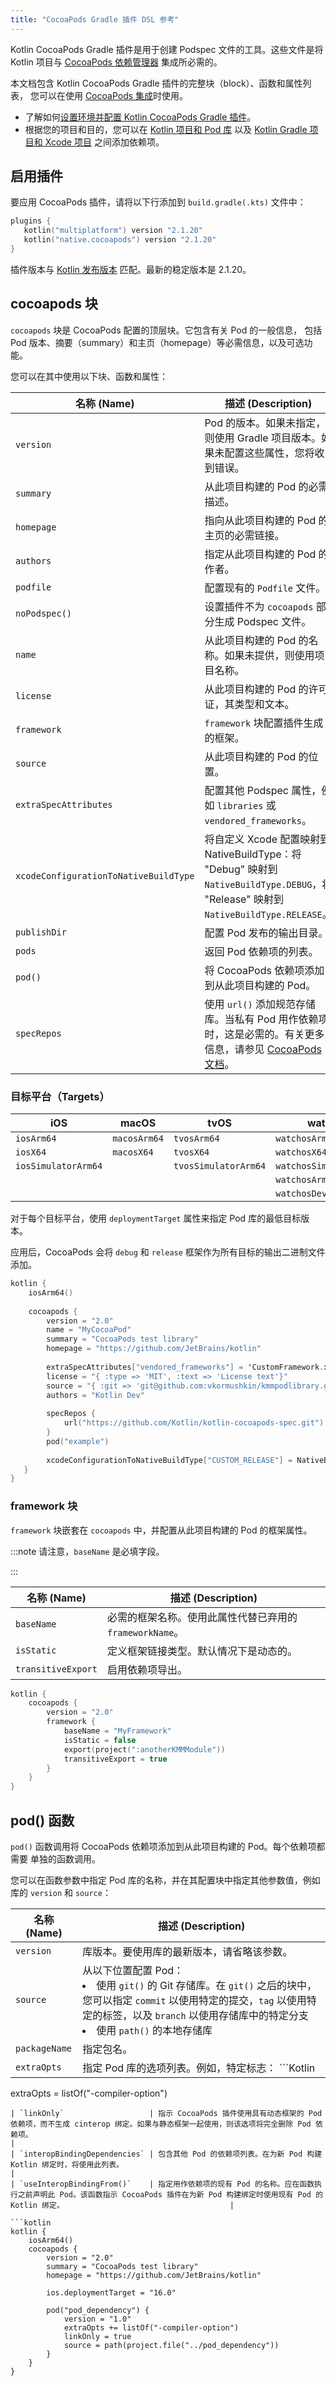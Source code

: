 ```yaml
---
title: "CocoaPods Gradle 插件 DSL 参考"
---
```

Kotlin CocoaPods Gradle 插件是用于创建 Podspec 文件的工具。这些文件是将 Kotlin
项目与 [CocoaPods 依赖管理器](https://cocoapods.org/) 集成所必需的。

本文档包含 Kotlin CocoaPods Gradle 插件的完整块（block）、函数和属性列表，
您可以在使用 [CocoaPods 集成](native-cocoapods)时使用。

* 了解如何[设置环境并配置 Kotlin CocoaPods Gradle 插件](native-cocoapods)。
* 根据您的项目和目的，您可以在 [Kotlin 项目和 Pod 库](native-cocoapods-libraries) 以及 [Kotlin Gradle 项目和 Xcode 项目](native-cocoapods-xcode) 之间添加依赖项。

## 启用插件

要应用 CocoaPods 插件，请将以下行添加到 `build.gradle(.kts)` 文件中：

```kotlin
plugins {
   kotlin("multiplatform") version "2.1.20"
   kotlin("native.cocoapods") version "2.1.20"
}
```

插件版本与 [Kotlin 发布版本](releases) 匹配。最新的稳定版本是 2.1.20。

## cocoapods 块

`cocoapods` 块是 CocoaPods 配置的顶层块。它包含有关 Pod 的一般信息，
包括 Pod 版本、摘要（summary）和主页（homepage）等必需信息，以及可选功能。

您可以在其中使用以下块、函数和属性：

| **名称 (Name)**                             | **描述 (Description)**                                                                                                                                                                                                                  | 
|---------------------------------------|--------------------------------------------------------------------------------------------------------------------------------------------------------------------------------------------------------------------------------------------------|
| `version`                             | Pod 的版本。如果未指定，则使用 Gradle 项目版本。如果未配置这些属性，您将收到错误。                                                                                                                                           |
| `summary`                             | 从此项目构建的 Pod 的必需描述。                                                                                                                                                                       |
| `homepage`                            | 指向从此项目构建的 Pod 的主页的必需链接。                                                                                                                                                              |
| `authors`                             | 指定从此项目构建的 Pod 的作者。                                                                                                                                                                            |
| `podfile`                             | 配置现有的 `Podfile` 文件。                                                                                                                                                                                          |
| `noPodspec()`                         | 设置插件不为 `cocoapods` 部分生成 Podspec 文件。                                                                                                                                                    |
| `name`                                | 从此项目构建的 Pod 的名称。如果未提供，则使用项目名称。                                                                                                                                          |
| `license`                             | 从此项目构建的 Pod 的许可证，其类型和文本。                                                                                                                                                          |
| `framework`                           | `framework` 块配置插件生成的框架。                                                                                                                                                             |
| `source`                              | 从此项目构建的 Pod 的位置。                                                                                                                                                                                 |
| `extraSpecAttributes`                 | 配置其他 Podspec 属性，例如 `libraries` 或 `vendored_frameworks`。                                                                                                                                                   |
| `xcodeConfigurationToNativeBuildType` | 将自定义 Xcode 配置映射到 NativeBuildType：将 "Debug" 映射到 `NativeBuildType.DEBUG`，将 "Release" 映射到 `NativeBuildType.RELEASE`。                                                                                               |
| `publishDir`                          | 配置 Pod 发布的输出目录。                                                                                                                                                                              |
| `pods`                                | 返回 Pod 依赖项的列表。                                                                                                                                                                                              |
| `pod()`                               | 将 CocoaPods 依赖项添加到从此项目构建的 Pod。                                                                                                                                                                  |
| `specRepos`                           | 使用 `url()` 添加规范存储库。当私有 Pod 用作依赖项时，这是必需的。有关更多信息，请参见 [CocoaPods 文档](https://guides.cocoapods.org/making/private-cocoapods.html)。 |

### 目标平台（Targets）

| iOS                 | macOS        | tvOS                 | watchOS                 |
|---------------------|--------------|----------------------|-------------------------|
| `iosArm64`          | `macosArm64` | `tvosArm64`          | `watchosArm64`          |
| `iosX64`            | `macosX64`   | `tvosX64`            | `watchosX64`            |
| `iosSimulatorArm64` |              | `tvosSimulatorArm64` | `watchosSimulatorArm64` |
|                     |              |                      | `watchosArm32`          |
|                     |              |                      | `watchosDeviceArm64`    |

对于每个目标平台，使用 `deploymentTarget` 属性来指定 Pod 库的最低目标版本。

应用后，CocoaPods 会将 `debug` 和 `release` 框架作为所有目标的输出二进制文件添加。

```kotlin
kotlin {
    iosArm64()
   
    cocoapods {
        version = "2.0"
        name = "MyCocoaPod"
        summary = "CocoaPods test library"
        homepage = "https://github.com/JetBrains/kotlin"
        
        extraSpecAttributes["vendored_frameworks"] = 'CustomFramework.xcframework'
        license = "{ :type => 'MIT', :text => 'License text'}"
        source = "{ :git => 'git@github.com:vkormushkin/kmmpodlibrary.git', :tag => '$version' }"
        authors = "Kotlin Dev"
        
        specRepos {
            url("https://github.com/Kotlin/kotlin-cocoapods-spec.git")
        }
        pod("example")
        
        xcodeConfigurationToNativeBuildType["CUSTOM_RELEASE"] = NativeBuildType.RELEASE
   }
}
```

### framework 块

`framework` 块嵌套在 `cocoapods` 中，并配置从此项目构建的 Pod 的框架属性。

:::note
请注意，`baseName` 是必填字段。

:::

| **名称 (Name)**           | **描述 (Description)**                                                                         | 
|--------------------|-----------------------------------------------------------------------------------------|
| `baseName`         | 必需的框架名称。使用此属性代替已弃用的 `frameworkName`。 |
| `isStatic`         | 定义框架链接类型。默认情况下是动态的。                            |
| `transitiveExport` | 启用依赖项导出。                                                              |                                                      

```kotlin
kotlin {
    cocoapods {
        version = "2.0"
        framework {
            baseName = "MyFramework"
            isStatic = false
            export(project(":anotherKMMModule"))
            transitiveExport = true
        }
    }
}
```

## pod() 函数

`pod()` 函数调用将 CocoaPods 依赖项添加到从此项目构建的 Pod。每个依赖项都需要
单独的函数调用。

您可以在函数参数中指定 Pod 库的名称，并在其配置块中指定其他参数值，例如库的 `version`
和 `source`：

| **名称 (Name)**                     | **描述 (Description)**                                                                                                                                                                                                                                                                                    | 
|------------------------------|----------------------------------------------------------------------------------------------------------------------------------------------------------------------------------------------------------------------------------------------------------------------------------------------------|
| `version`                    | 库版本。要使用库的最新版本，请省略该参数。                                                                                                                                                                                                                 |
| `source`                     | 从以下位置配置 Pod：<list><li>使用 `git()` 的 Git 存储库。在 `git()` 之后的块中，您可以指定 `commit` 以使用特定的提交，`tag` 以使用特定的标签，以及 `branch` 以使用存储库中的特定分支</li><li>使用 `path()` 的本地存储库</li></list> |
| `packageName`                | 指定包名。                                                                                                                                                                                                                                                                        |
| `extraOpts`                  | 指定 Pod 库的选项列表。例如，特定标志： ```Kotlin
extraOpts = listOf("-compiler-option")
```                                                                                                                                        |
| `linkOnly`                   | 指示 CocoaPods 插件使用具有动态框架的 Pod 依赖项，而不生成 cinterop 绑定。如果与静态框架一起使用，则该选项将完全删除 Pod 依赖项。                                                                                           |
| `interopBindingDependencies` | 包含其他 Pod 的依赖项列表。在为新 Pod 构建 Kotlin 绑定时，将使用此列表。                                                                                                                                                                                   |
| `useInteropBindingFrom()`    | 指定用作依赖项的现有 Pod 的名称。应在函数执行之前声明此 Pod。该函数指示 CocoaPods 插件在为新 Pod 构建绑定时使用现有 Pod 的 Kotlin 绑定。                                     |

```kotlin
kotlin {
    iosArm64()
    cocoapods {
        version = "2.0"
        summary = "CocoaPods test library"
        homepage = "https://github.com/JetBrains/kotlin"

        ios.deploymentTarget = "16.0"
      
        pod("pod_dependency") {
            version = "1.0"
            extraOpts += listOf("-compiler-option")
            linkOnly = true
            source = path(project.file("../pod_dependency"))
        }
    }
}
```